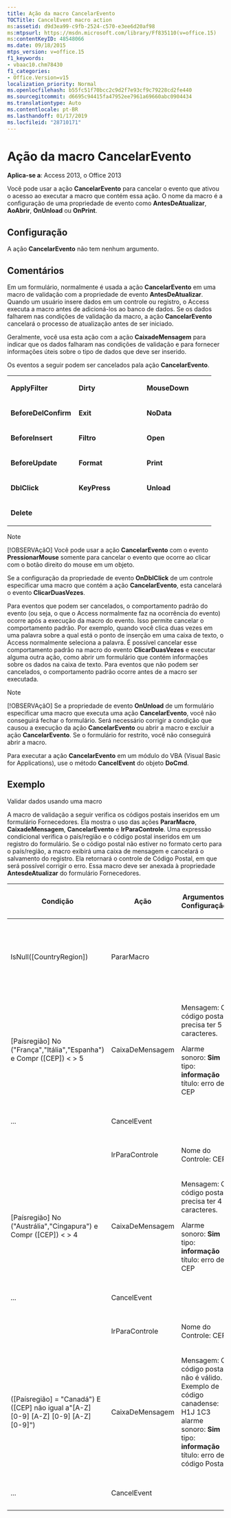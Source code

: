 ```yaml
---
title: Ação da macro CancelarEvento
TOCTitle: CancelEvent macro action
ms:assetid: d9d3ea99-c9fb-2524-c570-e3ee6d20af98
ms:mtpsurl: https://msdn.microsoft.com/library/Ff835110(v=office.15)
ms:contentKeyID: 48548066
ms.date: 09/18/2015
mtps_version: v=office.15
f1_keywords:
- vbaac10.chm78430
f1_categories:
- Office.Version=v15
localization_priority: Normal
ms.openlocfilehash: b55fc51f70bcc2c9d2f7e93cf9c79228cd2fe440
ms.sourcegitcommit: d6695c94415fa47952ee7961a69660abc0904434
ms.translationtype: Auto
ms.contentlocale: pt-BR
ms.lasthandoff: 01/17/2019
ms.locfileid: "28710171"
---
```

# <a name="cancelevent-macro-action"></a>Ação da macro CancelarEvento

**Aplica-se a**: Access 2013, o Office 2013

Você pode usar a ação **CancelarEvento** para cancelar o evento que ativou o acesso ao executar a macro que contém essa ação. O nome da macro é a configuração de uma propriedade de evento como **AntesDeAtualizar**, **AoAbrir**, **OnUnload** ou **OnPrint**.

## <a name="setting"></a>Configuração

A ação **CancelarEvento** não tem nenhum argumento.

## <a name="remarks"></a>Comentários

Em um formulário, normalmente é usada a ação **CancelarEvento** em uma macro de validação com a propriedade de evento **AntesDeAtualizar**. Quando um usuário insere dados em um controle ou registro, o Access executa a macro antes de adicioná-los ao banco de dados. Se os dados falharem nas condições de validação da macro, a ação **CancelarEvento** cancelará o processo de atualização antes de ser iniciado.

Geralmente, você usa esta ação com a ação **CaixadeMensagem** para indicar que os dados falharam nas condições de validação e para fornecer informações úteis sobre o tipo de dados que deve ser inserido.

Os eventos a seguir podem ser cancelados pala ação **CancelarEvento**.

<table>
<colgroup>
<col style="width: 33%" />
<col style="width: 33%" />
<col style="width: 33%" />
</colgroup>
<tbody>
<tr class="odd">
<td><p><strong>ApplyFilter</strong></p></td>
<td><p><strong>Dirty</strong></p></td>
<td><p><strong>MouseDown</strong></p></td>
</tr>
<tr class="even">
<td><p><strong>BeforeDelConfirm</strong></p></td>
<td><p><strong>Exit</strong></p></td>
<td><p><strong>NoData</strong></p></td>
</tr>
<tr class="odd">
<td><p><strong>BeforeInsert</strong></p></td>
<td><p><strong>Filtro</strong></p></td>
<td><p><strong>Open</strong></p></td>
</tr>
<tr class="even">
<td><p><strong>BeforeUpdate</strong></p></td>
<td><p><strong>Format</strong></p></td>
<td><p><strong>Print</strong></p></td>
</tr>
<tr class="odd">
<td><p><strong>DblClick</strong></p></td>
<td><p><strong>KeyPress</strong></p></td>
<td><p><strong>Unload</strong></p></td>
</tr>
<tr class="even">
<td><p><strong>Delete</strong></p></td>
<td><p></p></td>
<td><p></p></td>
</tr>
</tbody>
</table>

> [!NOTE]
> [!OBSERVAçãO] Você pode usar a ação **CancelarEvento** com o evento **PressionarMouse** somente para cancelar o evento que ocorre ao clicar com o botão direito do mouse em um objeto.

Se a configuração da propriedade de evento **OnDblClick** de um controle especificar uma macro que contém a ação **CancelarEvento**, esta cancelará o evento **ClicarDuasVezes**.

Para eventos que podem ser cancelados, o comportamento padrão do evento (ou seja, o que o Access normalmente faz na ocorrência do evento) ocorre após a execução da macro do evento. Isso permite cancelar o comportamento padrão. Por exemplo, quando você clica duas vezes em uma palavra sobre a qual está o ponto de inserção em uma caixa de texto, o Access normalmente seleciona a palavra. É possível cancelar esse comportamento padrão na macro do evento **ClicarDuasVezes** e executar alguma outra ação, como abrir um formulário que contém informações sobre os dados na caixa de texto. Para eventos que não podem ser cancelados, o comportamento padrão ocorre antes de a macro ser executada.

> [!NOTE]
> [!OBSERVAçãO] Se a propriedade de evento **OnUnload** de um formulário especificar uma macro que executa uma ação **CancelarEvento**, você não conseguirá fechar o formulário. Será necessário corrigir a condição que causou a execução da ação **CancelarEvento** ou abrir a macro e excluir a ação **CancelarEvento**. Se o formulário for restrito, você não conseguirá abrir a macro.

Para executar a ação **CancelarEvento** em um módulo do VBA (Visual Basic for Applications), use o método **CancelEvent** do objeto **DoCmd**.

## <a name="example"></a>Exemplo

 Validar dados usando uma macro

A macro de validação a seguir verifica os códigos postais inseridos em um formulário Fornecedores. Ela mostra o uso das ações **PararMacro**, **CaixadeMensagem**, **CancelarEvento** e **IrParaControle**. Uma expressão condicional verifica o país/região e o código postal inseridos em um registro do formulário. Se o código postal não estiver no formato certo para o país/região, a macro exibirá uma caixa de mensagem e cancelará o salvamento do registro. Ela retornará o controle de Código Postal, em que será possível corrigir o erro. Essa macro deve ser anexada à propriedade **AntesdeAtualizar** do formulário Fornecedores.

<table>
<colgroup>
<col style="width: 25%" />
<col style="width: 25%" />
<col style="width: 25%" />
<col style="width: 25%" />
</colgroup>
<thead>
<tr class="header">
<th><p>Condição</p></th>
<th><p>Ação</p></th>
<th><p>Argumentos: Configuração</p></th>
<th><p>Comentário</p></th>
</tr>
</thead>
<tbody>
<tr class="odd">
<td><p>IsNull([CountryRegion])</p></td>
<td><p>PararMacro</p></td>
<td><p></p></td>
<td><p>Se PaísRegião for <strong>Nulo</strong>, o código postal não poderá ser validado.</p></td>
</tr>
<tr class="even">
<td><p>[Paísregião] No (&quot;França&quot;,&quot;Itália&quot;,&quot;Espanha&quot;) e Compr ([CEP]) &lt; &gt; 5</p></td>
<td><p>CaixaDeMensagem</p></td>
<td><p>Mensagem: O código postal precisa ter 5 caracteres. 

 Alarme sonoro: <strong>Sim</strong> tipo: <strong>informação</strong> título: erro de CEP</p></td>
<td><p>Se o código postal não tiver 5 caracteres, exiba uma mensagem.</p></td>
</tr>
<tr class="odd">
<td><p>...</p></td>
<td><p>CancelEvent</p></td>
<td><p></p></td>
<td><p>Cancele o evento.</p></td>
</tr>
<tr class="even">
<td><p></p></td>
<td><p>IrParaControle</p></td>
<td><p>Nome do Controle: CEP</p></td>
<td><p></p></td>
</tr>
<tr class="odd">
<td><p>[Paísregião] No (&quot;Austrália&quot;,&quot;Cingapura&quot;) e Compr ([CEP]) &lt; &gt; 4</p></td>
<td><p>CaixaDeMensagem</p></td>
<td><p>Mensagem: O código postal precisa ter 4 caracteres. 

 Alarme sonoro: <strong>Sim</strong> tipo: <strong>informação</strong> título: erro de CEP</p></td>
<td><p>Se o código postal não tiver 4 caracteres, exiba uma mensagem.</p></td>
</tr>
<tr class="even">
<td><p>...</p></td>
<td><p>CancelEvent</p></td>
<td><p></p></td>
<td><p>Cancele o evento.</p></td>
</tr>
<tr class="odd">
<td><p></p></td>
<td><p>IrParaControle</p></td>
<td><p>Nome do Controle: CEP</p></td>
<td><p></p></td>
</tr>
<tr class="even">
<td><p>([Paísregião] = &quot;Canadá&quot;) E ([CEP] não igual a&quot;[A-Z] [0-9] [A-Z] [0-9] [A-Z] [0-9]&quot;)</p></td>
<td><p>CaixaDeMensagem</p></td>
<td><p>Mensagem: O código postal não é válido. Exemplo de código canadense: H1J 1C3 alarme sonoro: <strong>Sim</strong> tipo: <strong>informação</strong> título: erro de código Postal</p></td>
<td><p>Se o código postal não estiver correto para Canadá, exiba uma mensagem. (Exemplo de código de Canadá: H1J 1C3)</p></td>
</tr>
<tr class="odd">
<td><p>...</p></td>
<td><p>CancelEvent</p></td>
<td><p></p></td>
<td><p>Cancele o evento.</p></td>
</tr>
</tbody>
</table>

